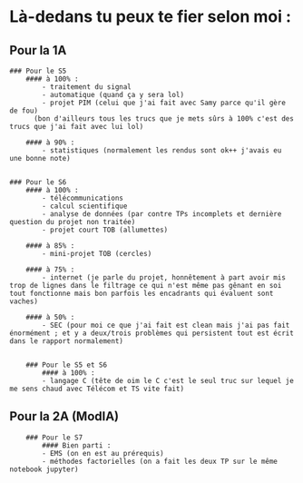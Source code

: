 # Là-dedans tu peux te fier selon moi :
  ## Pour la 1A
	### Pour le S5
  	 	#### à 100% :
  	 	  	- traitement du signal
  	 	  	- automatique (quand ça y sera lol)
  	 	  	- projet PIM (celui que j'ai fait avec Samy parce qu'il gère de fou)
  	 	  (bon d'ailleurs tous les trucs que je mets sûrs à 100% c'est des trucs que j'ai fait avec lui lol)
  	 	  
  		#### à 90% :
  	 	  	- statistiques (normalement les rendus sont ok++ j'avais eu une bonne note)
  	 	  
  	 	  
	### Pour le S6
		#### à 100% :
  	 	  	- télécommunications
  	 	  	- calcul scientifique
  	 	  	- analyse de données (par contre TPs incomplets et dernière question du projet non traitée)
  	 	  	- projet court TOB (allumettes)
  	 	
  	 	#### à 85% :
  	 		- mini-projet TOB (cercles)
  	 	  
  	 	#### à 75% :
  	 	  	- internet (je parle du projet, honnêtement à part avoir mis trop de lignes dans le filtrage ce qui n'est même pas gênant en soi tout fonctionne mais bon parfois les encadrants qui évaluent sont vaches)
  	 	
  	 	#### à 50% :
  	 	  	- SEC (pour moi ce que j'ai fait est clean mais j'ai pas fait énormément ; et y a deux/trois problèmes qui persistent tout est écrit dans le rapport normalement)
  
  
    	### Pour le S5 et S6
      		#### à 100% :
  	 		- langage C (tête de oim le C c'est le seul truc sur lequel je me sens chaud avec Télécom et TS vite fait)
	 	  


  ## Pour la 2A (ModIA)
    	### Pour le S7
      		#### Bien parti :
			- EMS (on en est au prérequis)
			- méthodes factorielles (on a fait les deux TP sur le même notebook jupyter)
